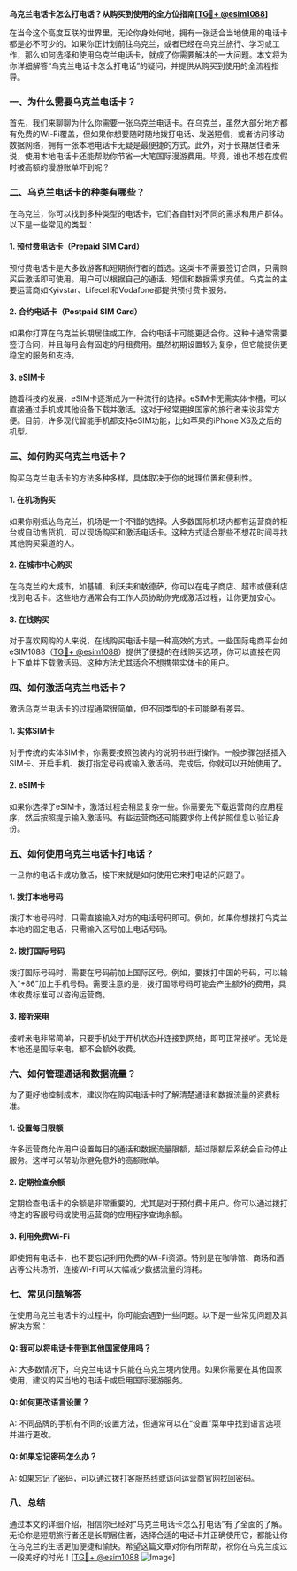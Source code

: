 **乌克兰电话卡怎么打电话？从购买到使用的全方位指南[[TG💪+ @esim1088](https://t.me/s/esim1088)]**

在当今这个高度互联的世界里，无论你身处何地，拥有一张适合当地使用的电话卡都是必不可少的。如果你正计划前往乌克兰，或者已经在乌克兰旅行、学习或工作，那么如何选择和使用乌克兰电话卡，就成了你需要解决的一大问题。本文将为你详细解答“乌克兰电话卡怎么打电话”的疑问，并提供从购买到使用的全流程指导。

### 一、为什么需要乌克兰电话卡？

首先，我们来聊聊为什么你需要一张乌克兰电话卡。在乌克兰，虽然大部分地方都有免费的Wi-Fi覆盖，但如果你想要随时随地拨打电话、发送短信，或者访问移动数据网络，拥有一张本地电话卡无疑是最便捷的方式。此外，对于长期居住者来说，使用本地电话卡还能帮助你节省一大笔国际漫游费用。毕竟，谁也不想在度假时被高额的漫游账单吓到呢？

### 二、乌克兰电话卡的种类有哪些？

在乌克兰，你可以找到多种类型的电话卡，它们各自针对不同的需求和用户群体。以下是一些常见的类型：

#### 1. 预付费电话卡（Prepaid SIM Card）
预付费电话卡是大多数游客和短期旅行者的首选。这类卡不需要签订合同，只需购买后激活即可使用。用户可以根据自己的通话、短信和数据需求充值。乌克兰的主要运营商如Kyivstar、Lifecell和Vodafone都提供预付费卡服务。

#### 2. 合约电话卡（Postpaid SIM Card）
如果你打算在乌克兰长期居住或工作，合约电话卡可能更适合你。这种卡通常需要签订合同，并且每月会有固定的月租费用。虽然初期设置较为复杂，但它能提供更稳定的服务和支持。

#### 3. eSIM卡
随着科技的发展，eSIM卡逐渐成为一种流行的选择。eSIM卡无需实体卡槽，可以直接通过手机或其他设备下载并激活。这对于经常更换国家的旅行者来说非常方便。目前，许多现代智能手机都支持eSIM功能，比如苹果的iPhone XS及之后的机型。

### 三、如何购买乌克兰电话卡？

购买乌克兰电话卡的方法多种多样，具体取决于你的地理位置和便利性。

#### 1. 在机场购买
如果你刚抵达乌克兰，机场是一个不错的选择。大多数国际机场内都有运营商的柜台或自动售货机，可以现场购买和激活电话卡。这种方式适合那些不想花时间寻找其他购买渠道的人。

#### 2. 在城市中心购买
在乌克兰的大城市，如基辅、利沃夫和敖德萨，你可以在电子商店、超市或便利店找到电话卡。这些地方通常会有工作人员协助你完成激活过程，让你更加安心。

#### 3. 在线购买
对于喜欢网购的人来说，在线购买电话卡是一种高效的方式。一些国际电商平台如eSIM1088（[TG💪+ @esim1088](https://t.me/s/esim1088)）提供了便捷的在线购买选项，你可以直接在网上下单并下载激活码。这种方法尤其适合不想携带实体卡的用户。

### 四、如何激活乌克兰电话卡？

激活乌克兰电话卡的过程通常很简单，但不同类型的卡可能略有差异。

#### 1. 实体SIM卡
对于传统的实体SIM卡，你需要按照包装内的说明书进行操作。一般步骤包括插入SIM卡、开启手机、拨打指定号码或输入激活码。完成后，你就可以开始使用了。

#### 2. eSIM卡
如果你选择了eSIM卡，激活过程会稍显复杂一些。你需要先下载运营商的应用程序，然后按照提示输入激活码。有些运营商还可能要求你上传护照信息以验证身份。

### 五、如何使用乌克兰电话卡打电话？

一旦你的电话卡成功激活，接下来就是如何使用它来打电话的问题了。

#### 1. 拨打本地号码
拨打本地号码时，只需直接输入对方的电话号码即可。例如，如果你想拨打乌克兰本地的固定电话，只需输入区号加上电话号码。

#### 2. 拨打国际号码
拨打国际号码时，需要在号码前加上国际区号。例如，要拨打中国的号码，可以输入“+86”加上手机号码。需要注意的是，拨打国际号码可能会产生额外的费用，具体收费标准可以咨询运营商。

#### 3. 接听来电
接听来电非常简单，只要手机处于开机状态并连接到网络，即可正常接听。无论是本地还是国际来电，都不会额外收费。

### 六、如何管理通话和数据流量？

为了更好地控制成本，建议你在购买电话卡时了解清楚通话和数据流量的资费标准。

#### 1. 设置每日限额
许多运营商允许用户设置每日的通话和数据流量限额，超过限额后系统会自动停止服务。这样可以帮助你避免意外的高额账单。

#### 2. 定期检查余额
定期检查电话卡的余额是非常重要的，尤其是对于预付费卡用户。你可以通过拨打特定的客服号码或使用运营商的应用程序查询余额。

#### 3. 利用免费Wi-Fi
即使拥有电话卡，也不要忘记利用免费的Wi-Fi资源。特别是在咖啡馆、商场和酒店等公共场所，连接Wi-Fi可以大幅减少数据流量的消耗。

### 七、常见问题解答

在使用乌克兰电话卡的过程中，你可能会遇到一些问题。以下是一些常见问题及其解决方案：

#### Q: 我可以将电话卡带到其他国家使用吗？
A: 大多数情况下，乌克兰电话卡只能在乌克兰境内使用。如果你需要在其他国家使用，建议购买当地的电话卡或启用国际漫游服务。

#### Q: 如何更改语言设置？
A: 不同品牌的手机有不同的设置方法，但通常可以在“设置”菜单中找到语言选项并进行更改。

#### Q: 如果忘记密码怎么办？
A: 如果忘记了密码，可以通过拨打客服热线或访问运营商官网找回密码。

### 八、总结

通过本文的详细介绍，相信你已经对“乌克兰电话卡怎么打电话”有了全面的了解。无论你是短期旅行者还是长期居住者，选择合适的电话卡并正确使用它，都能让你在乌克兰的生活更加便捷和愉快。希望这篇文章对你有所帮助，祝你在乌克兰度过一段美好的时光！[[TG💪+ @esim1088](https://t.me/s/esim1088) ![Image](https://i.postimg.cc/4NQfJmqS/Snipaste-2025-05-13-00-14-12.png)]